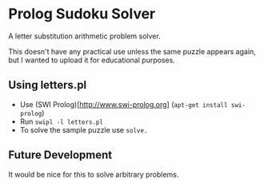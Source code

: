 Prolog Sudoku Solver
====================

A letter substitution arithmetic problem solver.

This doesn't have any practical use unless the same puzzle appears again, but
I wanted to upload it for educational purposes.

Using letters.pl
----------------
 * Use (SWI Prolog)[http://www.swi-prolog.org] (```apt-get install swi-prolog```)
 * Run ```swipl -l letters.pl```
 * To solve the sample puzzle use ```solve.```

Future Development
------------------
It would be nice for this to solve arbitrary problems.
